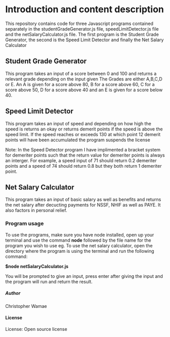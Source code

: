 # Introduction and content description

This repository contains code for three Javascript programs contained separately in the studentGradeGenerator.js file, speedLimitDetector.js file and the netSalaryCalculator.js file.
The first program is the Student Grade Generator, the second is the Speed Limit
Detector and finally the Net Salary Calculator

## Student Grade Generator

This program takes an input of a score between 0 and 100 and returns a relevant grade depending on the input given
The Grades are either A,B,C,D or E. An A is given for a score above 80, B for a score above 60, C for a score above 50, D for a score above 40 and an E is given for a score below 40.

## Speed Limit Detector

This program takes an input of speed and depending on how high the speed is returns an okay or returns demerit points if the speed is above the speed limit.
If the speed reaches or exceeds 130 at which point 12 demerit points will have been accumulated the program suspends the license

Note: In the Speed Detector program I have implimented a bracket system for demeriter points such that the return value for demeriter points is always an interger. For example, a speed input of 71 should return 0.2 demeriter points and a speed of 74 should return 0.8 but they both return 1 demeriter point.

## Net Salary Calculator

This program takes an input of basic salary as well as benefits and returns the net salary after decucting payments for NSSF, NHIF as well as PAYE. It also factors in personal relief.

### Program usage

To use the programs, make sure you have node installed, open up your terminal and use the command **node** followed by the file name for the program you wish to use eg.
To use the net salary calculator, open the directory where the program is using the terminal and run the following command:

**$node netSalaryCalculator.js** 

You will be prompted to give an input, press enter after giving the input and the program will run and return the result.

##### Author
 Christopher Wamae
#### License
License: Open source license
